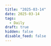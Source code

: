 ```yaml
---
title: "2025-03-14"
date: 2025-03-14
tags:
  - Daily
draft: true
hidden: false
disable_feed: false
---
```


